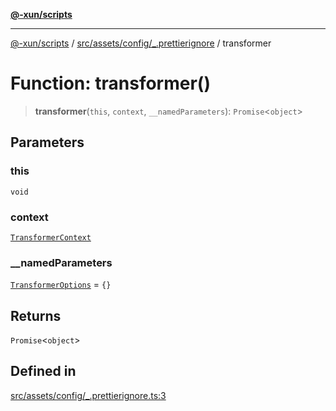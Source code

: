 [**@-xun/scripts**](../../../../../README.md)

***

[@-xun/scripts](../../../../../README.md) / [src/assets/config/\_.prettierignore](../README.md) / transformer

# Function: transformer()

> **transformer**(`this`, `context`, `__namedParameters`): `Promise`\<`object`\>

## Parameters

### this

`void`

### context

[`TransformerContext`](../../../type-aliases/TransformerContext.md)

### \_\_namedParameters

[`TransformerOptions`](../../../type-aliases/TransformerOptions.md) = `{}`

## Returns

`Promise`\<`object`\>

## Defined in

[src/assets/config/\_.prettierignore.ts:3](https://github.com/Xunnamius/xscripts/blob/395ccb9751d5eb5067af3fe099bacae7d9b7a116/src/assets/config/_.prettierignore.ts#L3)
